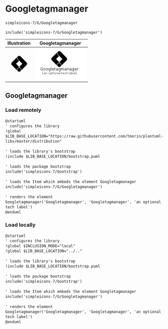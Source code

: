 # Googletagmanager


```text
simpleicons-7/G/Googletagmanager
```

```text
include('simpleicons-7/G/Googletagmanager')
```



| Illustration | Googletagmanager |
| :---: | :---: |
| ![illustration for Illustration](../../simpleicons-7/G/Googletagmanager.png) | ![illustration for Googletagmanager](../../simpleicons-7/G/Googletagmanager.Local.png) |




## Googletagmanager

### Load remotely
```plantuml
@startuml
' configures the library
!global $LIB_BASE_LOCATION="https://raw.githubusercontent.com/tmorin/plantuml-libs/master/distribution"

' loads the library's bootstrap
!include $LIB_BASE_LOCATION/bootstrap.puml

' loads the package bootstrap
include('simpleicons-7/bootstrap')

' loads the Item which embeds the element Googletagmanager
include('simpleicons-7/G/Googletagmanager')

' renders the element
Googletagmanager('Googletagmanager', 'Googletagmanager', 'an optional tech label')
@enduml
```

### Load locally
```plantuml
@startuml
' configures the library
!global $INCLUSION_MODE="local"
!global $LIB_BASE_LOCATION="../.."

' loads the library's bootstrap
!include $LIB_BASE_LOCATION/bootstrap.puml

' loads the package bootstrap
include('simpleicons-7/bootstrap')

' loads the Item which embeds the element Googletagmanager
include('simpleicons-7/G/Googletagmanager')

' renders the element
Googletagmanager('Googletagmanager', 'Googletagmanager', 'an optional tech label')
@enduml
```

